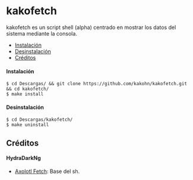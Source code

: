 # kakofetch
kakofetch es un script shell (alpha) centrado en mostrar los datos del sistema mediante la consola.

- [Instalación](https://github.com/kakohn/kakofetch#instalaci%C3%B3n)
- [Desinstalación](https://github.com/kakohn/kakofetch#desinstalaci%C3%B3n)
- [Créditos](https://github.com/kakohn/kakofetch#desinstalaci%C3%B3n)

#### Instalación

    $ cd Descargas/ && git clone https://github.com/kakohn/kakofetch.git && cd kakofetch/
    $ make install

#### Desinstalación

    $ cd Descargas/kakofetch/
    $ make uninstall

## Créditos

#### HydraDarkNg
- [Axolotl Fetch](https://gitlab.com/HydraDarkNg/axolotlFetch): Base del sh.
